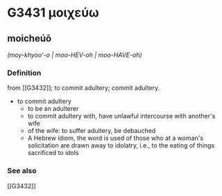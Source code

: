 # G3431 μοιχεύω

## moicheúō

_(moy-khyoo'-o | moo-HEV-oh | moo-HAVE-oh)_

### Definition

from [[G3432]]; to commit adultery; commit adultery.

- to commit adultery
  - to be an adulterer
  - to commit adultery with, have unlawful intercourse with another's wife
  - of the wife: to suffer adultery, be debauched
  - A Hebrew idiom, the word is used of those who at a woman's solicitation are drawn away to idolatry, i.e., to the eating of things sacrificed to idols

### See also

[[G3432]]

